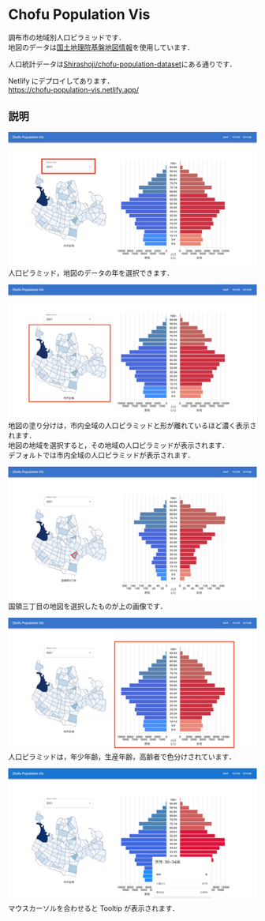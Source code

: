 # Chofu Population Vis

調布市の地域別人口ピラミッドです．  
地図のデータは[国土地理院基盤地図情報](https://fgd.gsi.go.jp/download/menu.php)を使用しています．

人口統計データは[Shirashoji/chofu-population-dataset](https://github.com/Shirashoji/chofu-population-dataset)にある通りです．

Netlify にデプロイしてあります．  
https://chofu-population-vis.netlify.app/

## 説明

![year](READMEIMAGES/year.png)
人口ピラミッド，地図のデータの年を選択できます．

![READMEIMAGES/map.png](READMEIMAGES/map.png)
地図の塗り分けは，市内全域の人口ピラミッドと形が離れているほど濃く表示されます．  
地図の地域を選択すると，その地域の人口ピラミッドが表示されます．  
デフォルトでは市内全域の人口ピラミッドが表示されます．

![kokuryo3](READMEIMAGES/kokuryo3.png)
国領三丁目の地図を選択したものが上の画像です．

![READMEIMAGES/age.png](READMEIMAGES/age.png)
人口ピラミッドは，年少年齢，生産年齢，高齢者で色分けされています．

![mouse](READMEIMAGES/mouse.png)
マウスカーソルを合わせると Tooltip が表示されます．
